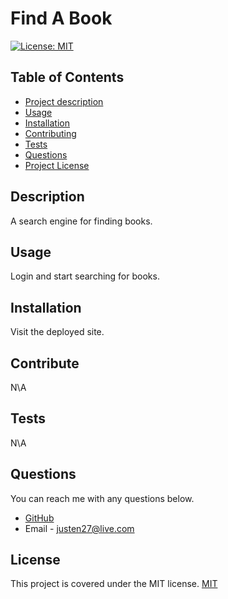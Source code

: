 # Find A Book

[![License: MIT](https://img.shields.io/badge/License-MIT-yellow.svg)](https://opensource.org/licenses/MIT)

## Table of Contents

- [Project description](#Description)
- [Usage](#Usage)
- [Installation](#Installation)
- [Contributing](#Contributing)
- [Tests](#Tests)
- [Questions](#Questions)
- [Project License](#License)

## Description

A search engine for finding books.

## Usage

Login and start searching for books.

## Installation

Visit the deployed site.

## Contribute

N\A

## Tests

N\A

## Questions

You can reach me with any questions below.

- [GitHub](https://github.com/Radioactive-mtb)
- Email - justen27@live.com

## License

This project is covered under the MIT license.
[MIT](https://choosealicense.com/licenses/mit)
